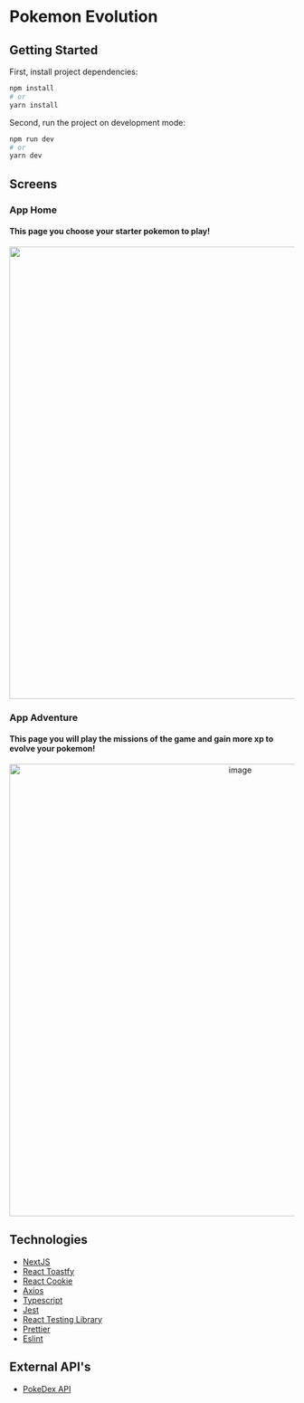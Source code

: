 # Pokemon Evolution

## Getting Started

First, install project dependencies:

```bash
npm install
# or
yarn install
```

Second, run the project on development mode:

```bash
npm run dev
# or
yarn dev
```

## Screens

### App Home

#### This page you choose your starter pokemon to play!

<p align="center">
  <img width="800px" src="https://user-images.githubusercontent.com/32651857/189775835-064e4f17-2d6c-44c7-957b-f5bde72b6e4c.png" />
</p>

### App Adventure

#### This page you will play the missions of the game and gain more xp to evolve your pokemon!

<p align="center">
  <img width="800px" alt="image" src="https://user-images.githubusercontent.com/32651857/197049263-72eda8b4-2a1e-4d8f-9fd7-919411727826.png">
</p>

## Technologies

- [NextJS](https://github.com/vercel/next.js)
- [React Toastfy](https://github.com/fkhadra/react-toastify)
- [React Cookie](https://github.com/reactivestack/cookies)
- [Axios](https://github.com/axios/axios)
- [Typescript](https://github.com/microsoft/TypeScript)
- [Jest](https://github.com/facebook/jest)
- [React Testing Library](https://github.com/testing-library/react-testing-library)
- [Prettier](https://github.com/prettier/prettier)
- [Eslint](https://github.com/eslint/eslint)

## External API's

- [PokeDex API](https://pokedevs.gitbook.io/pokedex/)
